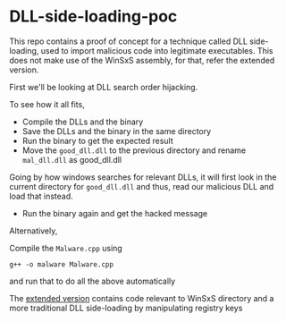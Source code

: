 # DLL-side-loading-poc
This repo contains a proof of concept for a technique called DLL side-loading, used to import malicious code into legitimate executables. This does not make use of the WinSxS assembly, for that, refer the extended version. 

First we'll be looking at DLL search order hijacking.

To see how it all fits,

- Compile the DLLs and the binary
- Save the DLLs and the binary in the same directory
- Run the binary to get the expected result
- Move the `good_dll.dll` to the previous directory and rename `mal_dll.dll` as good_dll.dll

Going by how windows searches for relevant DLLs, it will first look in the current directory for `good_dll.dll` and thus, read our malicious DLL and load that instead.

- Run the binary again and get the hacked message

Alternatively,

Compile the `Malware.cpp` using

    g++ -o malware Malware.cpp
and run that to do all the above automatically


The [extended version](https://github.com/pUrGe12/DLL-side-loading-poc/tree/main/extended) contains code relevant to WinSxS directory and a more traditional DLL side-loading by manipulating registry keys 
